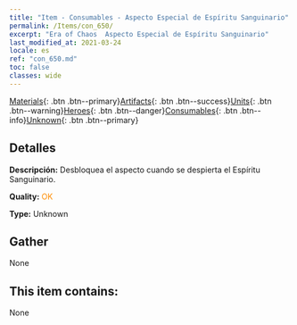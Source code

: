 ```yaml
---
title: "Item - Consumables - Aspecto Especial de Espíritu Sanguinario"
permalink: /Items/con_650/
excerpt: "Era of Chaos  Aspecto Especial de Espíritu Sanguinario"
last_modified_at: 2021-03-24
locale: es
ref: "con_650.md"
toc: false
classes: wide
---
```

 [Materials](/es/Items/){: .btn .btn--primary}[Artifacts](/es/Items/Artifacts/){: .btn .btn--success}[Units](/es/Items/Units/){: .btn .btn--warning}[Heroes](/es/Items/Heroes/){: .btn .btn--danger}[Consumables](/es/Items/Consumables/){: .btn .btn--info}[Unknown](/es/Items/Unknown/){: .btn .btn--primary}

## Detalles
 **Descripción:** Desbloquea el aspecto cuando se despierta el Espíritu Sanguinario.

 **Quality:** <span style="color: #FF8C00">OK</span>

 **Type:** Unknown

## Gather

  None

## This item contains:

  None

